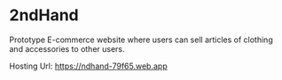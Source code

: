 # 2ndHand 

Prototype E-commerce website where users can sell articles of clothing and accessories to other users. 

Hosting Url: https://ndhand-79f65.web.app 


